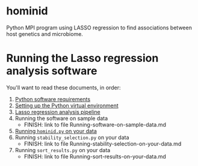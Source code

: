 # hominid
Python MPI program using LASSO regression to find associations between host genetics and microbiome.

# Running the Lasso regression analysis software

You'll want to read these documents, in order:

1. [Python software requirements](https://github.com/blekhmanlab/hominid/wiki/Requirements)
2. [Setting up the Python virtual environment](https://github.com/blekhmanlab/hominid/wiki/Set-up-a-virtualenv-on-Linux)
3. [Lasso regression analysis pipeline](https://github.com/blekhmanlab/hominid/wiki/Lasso-Regression-Analysis-Pipeline)
4. Running the software on sample data
   * FINISH: link to file Running-software-on-sample-data.md
5. [Running `hominid.py` on your data](https://github.com/blekhmanlab/hominid/wiki/Running-hominid-on-your-data)
6. Running `stability_selection.py` on your data
   * FINISH: link to file Running-stability-selection-on-your-data.md
7. Running `sort_results.py` on your data
   * FINISH: link to file Running-sort-results-on-your-data.md
